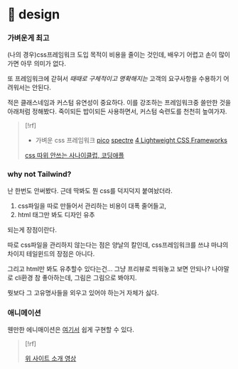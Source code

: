 # 󰏢 design



### 가벼운게 최고

(나의 경우)css프레임워크 도입 목적이 비용을 줄이는 것인데, 배우기 어렵고 손이 많이 가면 아무 의미가 없다.

또 프레임워크에 갇혀서 _때때로 구체적이고 명확해지는_ 고객의 요구사항을 수용하기 어려워서는 안된다.

적은 클래스네임과 커스텀 유연성이 중요하다. 이를 강조하는 프레임워크중 쓸만한 것을 아래처럼 정해봤다.
죽이되든 밥이되든 사용하면서, 커스텀 숙련도를 천천히 높여가자.

> [!rf]
>
> - 가벼운 css 프레임워크
>   [pico](https://github.com/picocss/pico)
>   [spectre](https://github.com/picturepan2/spectre)
>   [4 Lightweight CSS Frameworks](https://cs310.hashnode.dev/starting-a-new-side-project-here-are-4-lightweight-css-frameworks-to-get-up-and-running)
>
> [css 따위 안쓰는 사나이클럽, 코딩애플](https://www.youtube.com/watch?v=T3lEM26r_2s)

### why not Tailwind?

난 한번도 안써봤다. 근데 딱봐도 뭔 css를 덕지덕지 붙여놨더라.

1. css파일을 따로 만들어서 관리하는 비용이 대폭 줄어들고,
2. html 태그만 봐도 디자인 유추

되는게 장점이란다.

따로 css파일을 관리하지 않는다는 점은 양날의 칼인데, css프레임워크를 쓰냐 마냐의 차이지 테일윈드의 장점은
아니다.

그리고 html만 봐도 유추할수 있다는건... 그냥 프리뷰로 띄워놓고 보면 안되나? 나야말로 cli환경 참 좋아하는데,
그림은 그림으로 봐야지.

뭣보다 그 고유명사들을 외우고 있어야 하는거 자체가 싫다.


### 애니메이션

웬만한 에니매이션은 [여기서](https://animista.net/) 쉽게 구현할 수 있다.

> [!rf]
>
> [위 사이트 소개 영상](https://www.youtube.com/watch?v=OWaHfpHxgb8)
